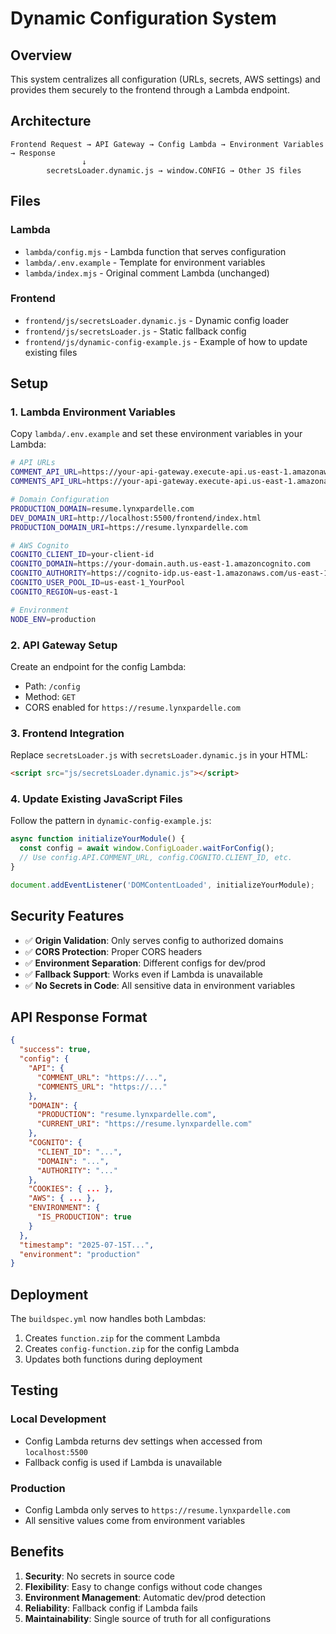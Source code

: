 # Dynamic Configuration System

## Overview

This system centralizes all configuration (URLs, secrets, AWS settings) and provides them securely to the frontend through a Lambda endpoint.

## Architecture

```
Frontend Request → API Gateway → Config Lambda → Environment Variables → Response
                ↓
        secretsLoader.dynamic.js → window.CONFIG → Other JS files
```

## Files

### Lambda
- `lambda/config.mjs` - Lambda function that serves configuration
- `lambda/.env.example` - Template for environment variables
- `lambda/index.mjs` - Original comment Lambda (unchanged)

### Frontend
- `frontend/js/secretsLoader.dynamic.js` - Dynamic config loader
- `frontend/js/secretsLoader.js` - Static fallback config
- `frontend/js/dynamic-config-example.js` - Example of how to update existing files

## Setup

### 1. Lambda Environment Variables

Copy `lambda/.env.example` and set these environment variables in your Lambda:

```bash
# API URLs
COMMENT_API_URL=https://your-api-gateway.execute-api.us-east-1.amazonaws.com/default/comment
COMMENTS_API_URL=https://your-api-gateway.execute-api.us-east-1.amazonaws.com/default/comments

# Domain Configuration
PRODUCTION_DOMAIN=resume.lynxpardelle.com
DEV_DOMAIN_URI=http://localhost:5500/frontend/index.html
PRODUCTION_DOMAIN_URI=https://resume.lynxpardelle.com

# AWS Cognito
COGNITO_CLIENT_ID=your-client-id
COGNITO_DOMAIN=https://your-domain.auth.us-east-1.amazoncognito.com
COGNITO_AUTHORITY=https://cognito-idp.us-east-1.amazonaws.com/us-east-1_YourPool
COGNITO_USER_POOL_ID=us-east-1_YourPool
COGNITO_REGION=us-east-1

# Environment
NODE_ENV=production
```

### 2. API Gateway Setup

Create an endpoint for the config Lambda:
- Path: `/config`
- Method: `GET`
- CORS enabled for `https://resume.lynxpardelle.com`

### 3. Frontend Integration

Replace `secretsLoader.js` with `secretsLoader.dynamic.js` in your HTML:

```html
<script src="js/secretsLoader.dynamic.js"></script>
```

### 4. Update Existing JavaScript Files

Follow the pattern in `dynamic-config-example.js`:

```javascript
async function initializeYourModule() {
  const config = await window.ConfigLoader.waitForConfig();
  // Use config.API.COMMENT_URL, config.COGNITO.CLIENT_ID, etc.
}

document.addEventListener('DOMContentLoaded', initializeYourModule);
```

## Security Features

- ✅ **Origin Validation**: Only serves config to authorized domains
- ✅ **CORS Protection**: Proper CORS headers
- ✅ **Environment Separation**: Different configs for dev/prod
- ✅ **Fallback Support**: Works even if Lambda is unavailable
- ✅ **No Secrets in Code**: All sensitive data in environment variables

## API Response Format

```json
{
  "success": true,
  "config": {
    "API": {
      "COMMENT_URL": "https://...",
      "COMMENTS_URL": "https://..."
    },
    "DOMAIN": {
      "PRODUCTION": "resume.lynxpardelle.com",
      "CURRENT_URI": "https://resume.lynxpardelle.com"
    },
    "COGNITO": {
      "CLIENT_ID": "...",
      "DOMAIN": "...",
      "AUTHORITY": "..."
    },
    "COOKIES": { ... },
    "AWS": { ... },
    "ENVIRONMENT": {
      "IS_PRODUCTION": true
    }
  },
  "timestamp": "2025-07-15T...",
  "environment": "production"
}
```

## Deployment

The `buildspec.yml` now handles both Lambdas:

1. Creates `function.zip` for the comment Lambda
2. Creates `config-function.zip` for the config Lambda
3. Updates both functions during deployment

## Testing

### Local Development
- Config Lambda returns dev settings when accessed from `localhost:5500`
- Fallback config is used if Lambda is unavailable

### Production
- Config Lambda only serves to `https://resume.lynxpardelle.com`
- All sensitive values come from environment variables

## Benefits

1. **Security**: No secrets in source code
2. **Flexibility**: Easy to change configs without code changes
3. **Environment Management**: Automatic dev/prod detection
4. **Reliability**: Fallback config if Lambda fails
5. **Maintainability**: Single source of truth for all configurations
